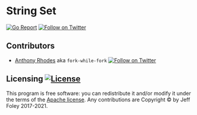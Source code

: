 # String Set

[![Go Report](https://goreportcard.com/badge/github.com/caffix/stringset)](https://goreportcard.com/report/github.com/caffix/stringset)
[![Follow on Twitter](https://img.shields.io/twitter/follow/jeff_foley.svg?logo=twitter)](https://twitter.com/jeff_foley)

## Contributors

* [Anthony Rhodes](https://github.com/fork-while-fork) aka `fork-while-fork`
  [![Follow on Twitter](https://img.shields.io/twitter/follow/fork_while_fork.svg?logo=twitter)](https://twitter.com/fork_while_fork)

## Licensing [![License](https://img.shields.io/github/license/caffix/stringset)](https://www.apache.org/licenses/LICENSE-2.0)

This program is free software: you can redistribute it and/or modify it under the terms of the [Apache license](LICENSE). Any contributions are Copyright © by Jeff Foley 2017-2021.
